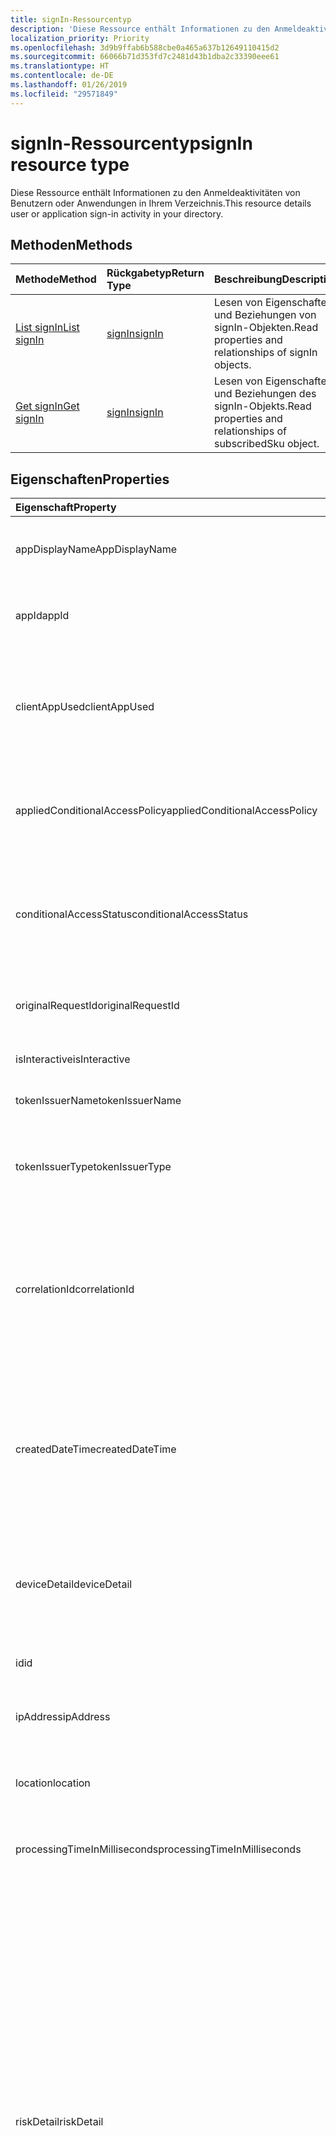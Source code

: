 ```yaml
---
title: signIn-Ressourcentyp
description: 'Diese Ressource enthält Informationen zu den Anmeldeaktivitäten von Benutzern oder Anwendungen in Ihrem Verzeichnis. '
localization_priority: Priority
ms.openlocfilehash: 3d9b9ffab6b588cbe0a465a637b12649110415d2
ms.sourcegitcommit: 66066b71d353fd7c2481d43b1dba2c33390eee61
ms.translationtype: HT
ms.contentlocale: de-DE
ms.lasthandoff: 01/26/2019
ms.locfileid: "29571849"
---
```

# <a name="signin-resource-type"></a><span data-ttu-id="cebc7-103">signIn-Ressourcentyp</span><span class="sxs-lookup"><span data-stu-id="cebc7-103">signIn resource type</span></span>
<span data-ttu-id="cebc7-104">Diese Ressource enthält Informationen zu den Anmeldeaktivitäten von Benutzern oder Anwendungen in Ihrem Verzeichnis.</span><span class="sxs-lookup"><span data-stu-id="cebc7-104">This resource details user or application sign-in activity in your directory.</span></span> 

## <a name="methods"></a><span data-ttu-id="cebc7-105">Methoden</span><span class="sxs-lookup"><span data-stu-id="cebc7-105">Methods</span></span>

| <span data-ttu-id="cebc7-106">Methode</span><span class="sxs-lookup"><span data-stu-id="cebc7-106">Method</span></span>           | <span data-ttu-id="cebc7-107">Rückgabetyp</span><span class="sxs-lookup"><span data-stu-id="cebc7-107">Return Type</span></span>    |<span data-ttu-id="cebc7-108">Beschreibung</span><span class="sxs-lookup"><span data-stu-id="cebc7-108">Description</span></span>|
|:---------------|:--------|:----------|
|[<span data-ttu-id="cebc7-109">List signIn</span><span class="sxs-lookup"><span data-stu-id="cebc7-109">List signIn</span></span>](../api/signin-list.md) | [<span data-ttu-id="cebc7-110">signIn</span><span class="sxs-lookup"><span data-stu-id="cebc7-110">signIn</span></span>](signin.md) |<span data-ttu-id="cebc7-111">Lesen von Eigenschaften und Beziehungen von signIn-Objekten.</span><span class="sxs-lookup"><span data-stu-id="cebc7-111">Read properties and relationships of signIn objects.</span></span>|
|[<span data-ttu-id="cebc7-112">Get signIn</span><span class="sxs-lookup"><span data-stu-id="cebc7-112">Get signIn</span></span>](../api/signin-get.md) | [<span data-ttu-id="cebc7-113">signIn</span><span class="sxs-lookup"><span data-stu-id="cebc7-113">signIn</span></span>](signin.md) |<span data-ttu-id="cebc7-114">Lesen von Eigenschaften und Beziehungen des signIn-Objekts.</span><span class="sxs-lookup"><span data-stu-id="cebc7-114">Read properties and relationships of subscribedSku object.</span></span>|

## <a name="properties"></a><span data-ttu-id="cebc7-115">Eigenschaften</span><span class="sxs-lookup"><span data-stu-id="cebc7-115">Properties</span></span>
| <span data-ttu-id="cebc7-116">Eigenschaft</span><span class="sxs-lookup"><span data-stu-id="cebc7-116">Property</span></span>     | <span data-ttu-id="cebc7-117">Typ</span><span class="sxs-lookup"><span data-stu-id="cebc7-117">Type</span></span>   |<span data-ttu-id="cebc7-118">Beschreibung</span><span class="sxs-lookup"><span data-stu-id="cebc7-118">Description</span></span>|
|:---------------|:--------|:----------|
|<span data-ttu-id="cebc7-119">appDisplayName</span><span class="sxs-lookup"><span data-stu-id="cebc7-119">AppDisplayName</span></span>|<span data-ttu-id="cebc7-120">String</span><span class="sxs-lookup"><span data-stu-id="cebc7-120">String</span></span>|<span data-ttu-id="cebc7-121">Bezieht sich auf den im Azure-Portal angezeigten Anwendungsnamen.</span><span class="sxs-lookup"><span data-stu-id="cebc7-121">Refers to the application name displayed in the Azure Portal.</span></span>|
|<span data-ttu-id="cebc7-122">appId</span><span class="sxs-lookup"><span data-stu-id="cebc7-122">appId</span></span>|<span data-ttu-id="cebc7-123">String</span><span class="sxs-lookup"><span data-stu-id="cebc7-123">String</span></span>|<span data-ttu-id="cebc7-124">Bezieht sich auf die eindeutige GUID, die die Anwendungs-ID in Azure Active Directory darstellt.</span><span class="sxs-lookup"><span data-stu-id="cebc7-124">Refers to the Unique GUID representing Application Id in the Azure Active Directory.</span></span>|
|<span data-ttu-id="cebc7-125">clientAppUsed</span><span class="sxs-lookup"><span data-stu-id="cebc7-125">clientAppUsed</span></span>|<span data-ttu-id="cebc7-126">String</span><span class="sxs-lookup"><span data-stu-id="cebc7-126">String</span></span>|<span data-ttu-id="cebc7-127">Gibt den Legacyclient an, der für die Anmeldeaktivtät verwendet wird. Beispiel:</span><span class="sxs-lookup"><span data-stu-id="cebc7-127">Provides the legacy client used for sign-in activty.E.g.</span></span> <span data-ttu-id="cebc7-128">Browser, Exchange Active Sync, moderne Clients, IMAP, MAPI, SMTP, POP.</span><span class="sxs-lookup"><span data-stu-id="cebc7-128">includes Browser, Exchange Active Sync,Modern clients, IMAP, MAPI, SMTP, POP.</span></span>|
|<span data-ttu-id="cebc7-129">appliedConditionalAccessPolicy</span><span class="sxs-lookup"><span data-stu-id="cebc7-129">appliedConditionalAccessPolicy</span></span>|<span data-ttu-id="cebc7-130">[conditionalAccessPolicy](conditionalaccesspolicy.md)-Sammlung</span><span class="sxs-lookup"><span data-stu-id="cebc7-130">[conditionalAccessPolicy](conditionalaccesspolicy.md) collection</span></span>|<span data-ttu-id="cebc7-131">Stellt eine Liste von Richtlinien für bedingte Zugriffe bereit, die durch die entsprechende Anmeldeaktivität ausgelöst werden.</span><span class="sxs-lookup"><span data-stu-id="cebc7-131">Provides a list of conditional access policies that are triggered by the corresponding sign-in activity.</span></span>|
|<span data-ttu-id="cebc7-132">conditionalAccessStatus</span><span class="sxs-lookup"><span data-stu-id="cebc7-132">conditionalAccessStatus</span></span>|<span data-ttu-id="cebc7-133">string</span><span class="sxs-lookup"><span data-stu-id="cebc7-133">string</span></span>| <span data-ttu-id="cebc7-134">Stellt den Status der ausgelösten bedingten Zugriffsrichtlinie bereit.</span><span class="sxs-lookup"><span data-stu-id="cebc7-134">Provides the status of the conditional access policy triggered.</span></span> <span data-ttu-id="cebc7-135">Mögliche Werte: `success`, `failure`, `notApplied`, `unknownFutureValue`.</span><span class="sxs-lookup"><span data-stu-id="cebc7-135">Possible values are: `success`, `failure`, `notApplied`, `unknownFutureValue`.</span></span>|
|<span data-ttu-id="cebc7-136">originalRequestId</span><span class="sxs-lookup"><span data-stu-id="cebc7-136">originalRequestId</span></span>|<span data-ttu-id="cebc7-137">String</span><span class="sxs-lookup"><span data-stu-id="cebc7-137">String</span></span>|<span data-ttu-id="cebc7-138">Die Anforderungs-ID der ersten Anforderung in der Authentifizierungssequenz.</span><span class="sxs-lookup"><span data-stu-id="cebc7-138">The request id of the first request in the authentication sequence.</span></span>|
|<span data-ttu-id="cebc7-139">isInteractive</span><span class="sxs-lookup"><span data-stu-id="cebc7-139">isInteractive</span></span>|<span data-ttu-id="cebc7-140">Boolesch</span><span class="sxs-lookup"><span data-stu-id="cebc7-140">Boolean</span></span>|<span data-ttu-id="cebc7-141">Gibt an, ob eine Anmeldung interaktiv ist.</span><span class="sxs-lookup"><span data-stu-id="cebc7-141">Indicates if a signIn is interactive or not.</span></span>|
|<span data-ttu-id="cebc7-142">tokenIssuerName</span><span class="sxs-lookup"><span data-stu-id="cebc7-142">tokenIssuerName</span></span>|<span data-ttu-id="cebc7-143">String</span><span class="sxs-lookup"><span data-stu-id="cebc7-143">String</span></span>|<span data-ttu-id="cebc7-144">Der Name des Identitätsanbieters (z. B. sts.microsoft.com).</span><span class="sxs-lookup"><span data-stu-id="cebc7-144">Name of the identity Provider (e.g. sts.microsoft.com)</span></span>|
|<span data-ttu-id="cebc7-145">tokenIssuerType</span><span class="sxs-lookup"><span data-stu-id="cebc7-145">tokenIssuerType</span></span>|<span data-ttu-id="cebc7-146">String</span><span class="sxs-lookup"><span data-stu-id="cebc7-146">String</span></span>|<span data-ttu-id="cebc7-147">Stellt den Typ des identityProvider bereit.</span><span class="sxs-lookup"><span data-stu-id="cebc7-147">Provides the type of identityProvider.</span></span> <span data-ttu-id="cebc7-148">Mögliche Werte sind `AzureAD`, `ADFederationServices`, `UnknownFutureValue`.</span><span class="sxs-lookup"><span data-stu-id="cebc7-148">Possible values are: `AzureAD`, `ADFederationServices`, `UnknownFutureValue`.</span></span>|
|<span data-ttu-id="cebc7-149">correlationId</span><span class="sxs-lookup"><span data-stu-id="cebc7-149">correlationId</span></span>|<span data-ttu-id="cebc7-150">String</span><span class="sxs-lookup"><span data-stu-id="cebc7-150">String</span></span>|<span data-ttu-id="cebc7-151">Bezieht sich auf die ID, die vom Client gesendet wird, wenn die Anmeldung initiiert wird.</span><span class="sxs-lookup"><span data-stu-id="cebc7-151">Refers to the ID that's sent from the client when the sign-in is initiated.</span></span> <span data-ttu-id="cebc7-152">Diese Angabe wird für die Problembehandlung der entsprechenden Anmeldeaktivität bei Inanspruchnahme von Helpdesk oder Support verwendet.</span><span class="sxs-lookup"><span data-stu-id="cebc7-152">This is used for troubleshooting the corresponding sign-in activity when calling helpdesk or support.</span></span>|
|<span data-ttu-id="cebc7-153">createdDateTime</span><span class="sxs-lookup"><span data-stu-id="cebc7-153">createdDateTime</span></span>|<span data-ttu-id="cebc7-154">DateTimeOffset</span><span class="sxs-lookup"><span data-stu-id="cebc7-154">DateTimeOffset</span></span>|<span data-ttu-id="cebc7-155">Gibt das Datum und die Uhrzeit der Initiierung der Anmeldung an.</span><span class="sxs-lookup"><span data-stu-id="cebc7-155">Provides the date and time the sign-in was initiated.</span></span> <span data-ttu-id="cebc7-156">Der Zeitstempeltyp liegt immer in UTC-Zeit vor.</span><span class="sxs-lookup"><span data-stu-id="cebc7-156">The Timestamp type represents date and time information using ISO 8601 format and is always in UTC time.</span></span> <span data-ttu-id="cebc7-157">Mitternacht UTC-Zeit am 1. Januar 2014 würde z. B. wie folgt aussehen: `'2014-01-01T00:00:00Z'`</span><span class="sxs-lookup"><span data-stu-id="cebc7-157">For example, midnight UTC on Jan 1, 2014 would look like this: `'2014-01-01T00:00:00Z'`</span></span>|
|<span data-ttu-id="cebc7-158">deviceDetail</span><span class="sxs-lookup"><span data-stu-id="cebc7-158">deviceDetail</span></span>|[<span data-ttu-id="cebc7-159">deviceDetail</span><span class="sxs-lookup"><span data-stu-id="cebc7-159">deviceDetail</span></span>](devicedetail.md)|<span data-ttu-id="cebc7-160">Gibt die Geräteinformationen an, von wo aus die Anmeldung erfolgt ist.</span><span class="sxs-lookup"><span data-stu-id="cebc7-160">Provides the device information from where the sign-in occurred.</span></span> <span data-ttu-id="cebc7-161">Umfasst Informationen wie die Geräte-ID, das Betriebssystem und den Browser.</span><span class="sxs-lookup"><span data-stu-id="cebc7-161">It inclules information like deviceId, OS, browser.</span></span> |
|<span data-ttu-id="cebc7-162">id</span><span class="sxs-lookup"><span data-stu-id="cebc7-162">id</span></span>|<span data-ttu-id="cebc7-163">String</span><span class="sxs-lookup"><span data-stu-id="cebc7-163">String</span></span>|<span data-ttu-id="cebc7-164">Gibt die eindeutige ID an, die die Anmeldeaktivität darstellt.</span><span class="sxs-lookup"><span data-stu-id="cebc7-164">Indicates unique ID representing the sign-in activity.</span></span>|
|<span data-ttu-id="cebc7-165">ipAddress</span><span class="sxs-lookup"><span data-stu-id="cebc7-165">ipAddress</span></span>|<span data-ttu-id="cebc7-166">String</span><span class="sxs-lookup"><span data-stu-id="cebc7-166">String</span></span>|<span data-ttu-id="cebc7-167">Gibt die IP-Adresse des Clients an, von dem aus die Anmeldung erfolgt ist.</span><span class="sxs-lookup"><span data-stu-id="cebc7-167">Provides the IP address of the client from where the sign-in occurred.</span></span>|
|<span data-ttu-id="cebc7-168">location</span><span class="sxs-lookup"><span data-stu-id="cebc7-168">location</span></span>|[<span data-ttu-id="cebc7-169">signInLocation</span><span class="sxs-lookup"><span data-stu-id="cebc7-169">signInLocation</span></span>](signinlocation.md)|<span data-ttu-id="cebc7-170">Gibt den Ort, das Bundesland und den aus 2 Buchstaben bestehenden Ländercode für die Anmeldung an.</span><span class="sxs-lookup"><span data-stu-id="cebc7-170">Provides the city, state and 2 letter country code from where the sign-in occurred.</span></span>|
|<span data-ttu-id="cebc7-171">processingTimeInMilliseconds</span><span class="sxs-lookup"><span data-stu-id="cebc7-171">processingTimeInMilliseconds</span></span>|<span data-ttu-id="cebc7-172">Int</span><span class="sxs-lookup"><span data-stu-id="cebc7-172">Int</span></span>|<span data-ttu-id="cebc7-173">Gibt die Anforderungsverarbeitungszeit in Millisekunden in AD STS an.</span><span class="sxs-lookup"><span data-stu-id="cebc7-173">Provides the request processing time in milliseconds in AD STS</span></span>|
|<span data-ttu-id="cebc7-174">riskDetail</span><span class="sxs-lookup"><span data-stu-id="cebc7-174">riskDetail</span></span>| <span data-ttu-id="cebc7-175">enum-string</span><span class="sxs-lookup"><span data-stu-id="cebc7-175">enum-string</span></span> |<span data-ttu-id="cebc7-176">Gibt den "Grund" für einen bestimmten Status eines riskanten Benutzers, einer Anmeldung oder eines Risikoereignisses an.</span><span class="sxs-lookup"><span data-stu-id="cebc7-176">Provides the 'reason' behind a specific state of a risky user, sign-in or a risk event.</span></span> <span data-ttu-id="cebc7-177">Mögliche Werte sind: `none`, `adminGeneratedTemporaryPassword`, `userPerformedSecuredPasswordChange`, `userPerformedSecuredPasswordReset`, `adminConfirmedSigninSafe`, `aiConfirmedSigninSafe`, `userPassedMFADrivenByRiskBasedPolicy`, `adminDismissedAllRiskForUser`, `adminConfirmedSigninCompromised`, `unknownFutureValue`.</span><span class="sxs-lookup"><span data-stu-id="cebc7-177">The possible values are: `none`, `adminGeneratedTemporaryPassword`, `userPerformedSecuredPasswordChange`, `userPerformedSecuredPasswordReset`, `adminConfirmedSigninSafe`, `aiConfirmedSigninSafe`, `userPassedMFADrivenByRiskBasedPolicy`, `adminDismissedAllRiskForUser`, `adminConfirmedSigninCompromised`, `unknownFutureValue`.</span></span> <span data-ttu-id="cebc7-178">Der Wert `none` bedeutet, dass bisher keine Aktion für den Benutzer oder die Anmeldung ausgeführt wurde.</span><span class="sxs-lookup"><span data-stu-id="cebc7-178">The value `none` means that no action has been performed on the user or sign-in so far.</span></span> <span data-ttu-id="cebc7-179">**Hinweis:** Details für diese Eigenschaft sind nur für Kunden von Azure AD Premium P2 verfügbar.</span><span class="sxs-lookup"><span data-stu-id="cebc7-179">**Note:** Details for this property are only available for Azure AD Premium P2 customers.</span></span> <span data-ttu-id="cebc7-180">Für alle anderen Kunden wird `hidden` zurückgegeben.</span><span class="sxs-lookup"><span data-stu-id="cebc7-180">All other customers will be returned `hidden`.</span></span>|
|<span data-ttu-id="cebc7-181">riskLevelAggregated</span><span class="sxs-lookup"><span data-stu-id="cebc7-181">riskLevelAggregated</span></span>| <span data-ttu-id="cebc7-182">enum-string</span><span class="sxs-lookup"><span data-stu-id="cebc7-182">enum-string</span></span> |<span data-ttu-id="cebc7-183">Stellt die aggregierten Risikostufe bereit.</span><span class="sxs-lookup"><span data-stu-id="cebc7-183">Provides the aggregated risk level.</span></span> <span data-ttu-id="cebc7-184">Mögliche Werte sind: `none`, `low`, `medium`, `high`, `hidden` und `unknownFutureValue`.</span><span class="sxs-lookup"><span data-stu-id="cebc7-184">The possible values are: `none`, `low`, `medium`, `high`, `hidden`, and `unknownFutureValue`.</span></span> <span data-ttu-id="cebc7-185">Der Wert `hidden` bedeutet, dass der Benutzer oder die Anmeldung nicht für Azure AD Identity Protection aktiviert war.</span><span class="sxs-lookup"><span data-stu-id="cebc7-185">The value `hidden` means the user or sign-in was not enabled for Azure AD Identity Protection.</span></span> <span data-ttu-id="cebc7-186">**Hinweis:** Details für diese Eigenschaft sind nur für Kunden von Azure AD Premium P2 verfügbar.</span><span class="sxs-lookup"><span data-stu-id="cebc7-186">**Note:** Details for this property are only available for Azure AD Premium P2 customers.</span></span> <span data-ttu-id="cebc7-187">Für alle anderen Kunden wird `hidden` zurückgegeben.</span><span class="sxs-lookup"><span data-stu-id="cebc7-187">All other customers will be returned `hidden`.</span></span>|
|<span data-ttu-id="cebc7-188">riskLevelDuringSignIn</span><span class="sxs-lookup"><span data-stu-id="cebc7-188">riskLevelDuringSignIn</span></span>| <span data-ttu-id="cebc7-189">enum-string</span><span class="sxs-lookup"><span data-stu-id="cebc7-189">enum-string</span></span> |<span data-ttu-id="cebc7-190">Gibt die Risikostufe während der Anmeldung an.</span><span class="sxs-lookup"><span data-stu-id="cebc7-190">Provides the risk level during sign-in.</span></span> <span data-ttu-id="cebc7-191">Mögliche Werte sind: `none`, `low`, `medium`, `high`, `hidden` und `unknownFutureValue`.</span><span class="sxs-lookup"><span data-stu-id="cebc7-191">The possible values are: `none`, `low`, `medium`, `high`, `hidden`, and `unknownFutureValue`.</span></span> <span data-ttu-id="cebc7-192">Der Wert `hidden` bedeutet, dass der Benutzer oder die Anmeldung nicht für Azure AD Identity Protection aktiviert war.</span><span class="sxs-lookup"><span data-stu-id="cebc7-192">The value `hidden` means the user or sign-in was not enabled for Azure AD Identity Protection.</span></span> <span data-ttu-id="cebc7-193">**Hinweis:** Details für diese Eigenschaft sind nur für Kunden von Azure AD Premium P2 verfügbar.</span><span class="sxs-lookup"><span data-stu-id="cebc7-193">**Note:** Details for this property are only available for Azure AD Premium P2 customers.</span></span> <span data-ttu-id="cebc7-194">Für alle anderen Kunden wird `hidden` zurückgegeben.</span><span class="sxs-lookup"><span data-stu-id="cebc7-194">All other customers will be returned `hidden`.</span></span>|
|<span data-ttu-id="cebc7-195">riskEventTypes</span><span class="sxs-lookup"><span data-stu-id="cebc7-195">riskEventTypes</span></span>| <span data-ttu-id="cebc7-196">enum-string</span><span class="sxs-lookup"><span data-stu-id="cebc7-196">enum-string</span></span> |<span data-ttu-id="cebc7-197">Gibt die Liste der mit der Anmeldung verbundenen Risikoereignistypen an.</span><span class="sxs-lookup"><span data-stu-id="cebc7-197">Provides the list of risk event types associated with the sign-in.</span></span> <span data-ttu-id="cebc7-198">Mögliche Werte sind: `unlikelyTravel`, `anonymizedIPAddress`, `maliciousIPAddress`, `unfamiliarFeatures`, `malwareInfectedIPAddress`, `suspiciousIPAddress`, `leakedCredentials`, `investigationsThreatIntelligence`, `generic` und `unknownFutureValue`.</span><span class="sxs-lookup"><span data-stu-id="cebc7-198">The possible values are: `unlikelyTravel`, `anonymizedIPAddress`, `maliciousIPAddress`, `unfamiliarFeatures`, `malwareInfectedIPAddress`, `suspiciousIPAddress`, `leakedCredentials`, `investigationsThreatIntelligence`,  `generic`, and `unknownFutureValue`.</span></span>|
|<span data-ttu-id="cebc7-199">riskState</span><span class="sxs-lookup"><span data-stu-id="cebc7-199">riskState</span></span>|`riskState`|<span data-ttu-id="cebc7-200">Gibt den "Risikostatus" eines riskanten Benutzers, einer Anmeldung oder eines Risikoereignisses an.</span><span class="sxs-lookup"><span data-stu-id="cebc7-200">Provides the 'risk state' of a risky user, sign-in or a risk event.</span></span> <span data-ttu-id="cebc7-201">Mögliche Werte sind: `none`, `confirmedSafe`, `remediated`, `dismissed`, `atRisk`, `confirmedCompromised`, `unknownFutureValue`.</span><span class="sxs-lookup"><span data-stu-id="cebc7-201">The possible values are: `none`, `confirmedSafe`, `remediated`, `dismissed`, `atRisk`, `confirmedCompromised`, `unknownFutureValue`.</span></span>|
|<span data-ttu-id="cebc7-202">mfaDetail</span><span class="sxs-lookup"><span data-stu-id="cebc7-202">mfaDetail</span></span>|[<span data-ttu-id="cebc7-203">mfaDetail</span><span class="sxs-lookup"><span data-stu-id="cebc7-203">mfaDetail</span></span>](mfadetail.md)|<span data-ttu-id="cebc7-204">Gibt die MFA-bezogenen Informationen wie "MFA erforderlich", "MFA-Status" für die entsprechende Anmeldung an.</span><span class="sxs-lookup"><span data-stu-id="cebc7-204">Provides the MFA related information like MFA Required, MFA Status for the corresponding sign-in.</span></span>|
|<span data-ttu-id="cebc7-205">networkLocationDetail</span><span class="sxs-lookup"><span data-stu-id="cebc7-205">networkLocationDetail</span></span>| [<span data-ttu-id="cebc7-206">deviceDetail</span><span class="sxs-lookup"><span data-stu-id="cebc7-206">deviceDetail</span></span>](networklocationdetail.md) |<span data-ttu-id="cebc7-207">Gibt Details zur Netzwerkadresse an.</span><span class="sxs-lookup"><span data-stu-id="cebc7-207">Provides details about the network location.</span></span>|
|<span data-ttu-id="cebc7-208">riskLevel</span><span class="sxs-lookup"><span data-stu-id="cebc7-208">riskLevel</span></span>|<span data-ttu-id="cebc7-209">string</span><span class="sxs-lookup"><span data-stu-id="cebc7-209">string</span></span>| <span data-ttu-id="cebc7-210">Gibt die mit der Anmeldung verbundene Risikostufe an. Mögliche Werte sind: `low`, `medium`, `high`.</span><span class="sxs-lookup"><span data-stu-id="cebc7-210">Provides the risk level associated with the sign-in.Possible values are: `low`, `medium`, `high`.</span></span>|
|<span data-ttu-id="cebc7-211">status</span><span class="sxs-lookup"><span data-stu-id="cebc7-211">status</span></span>|[<span data-ttu-id="cebc7-212">signInStatus</span><span class="sxs-lookup"><span data-stu-id="cebc7-212">signInStatus</span></span>](signinstatus.md)|<span data-ttu-id="cebc7-213">Gibt den Anmeldestatus an.</span><span class="sxs-lookup"><span data-stu-id="cebc7-213">Provides the sign-in status.</span></span> <span data-ttu-id="cebc7-214">Mögliche Werte sind `Success` und `Failure`.</span><span class="sxs-lookup"><span data-stu-id="cebc7-214">Possible values include , , , , , , and more.</span></span>|
|<span data-ttu-id="cebc7-215">userDisplayName</span><span class="sxs-lookup"><span data-stu-id="cebc7-215">userDisplayName</span></span>|<span data-ttu-id="cebc7-216">String</span><span class="sxs-lookup"><span data-stu-id="cebc7-216">String</span></span>|<span data-ttu-id="cebc7-217">Gibt den Anzeigenamen des Benutzers an.</span><span class="sxs-lookup"><span data-stu-id="cebc7-217">Indicates the display Name of the User.</span></span>|
|<span data-ttu-id="cebc7-218">userId</span><span class="sxs-lookup"><span data-stu-id="cebc7-218">userId</span></span>|<span data-ttu-id="cebc7-219">String</span><span class="sxs-lookup"><span data-stu-id="cebc7-219">String</span></span>|<span data-ttu-id="cebc7-220">Gibt die userId des Benutzers an.</span><span class="sxs-lookup"><span data-stu-id="cebc7-220">Indicates the userId of the user.</span></span>|
|<span data-ttu-id="cebc7-221">userPrincipalName</span><span class="sxs-lookup"><span data-stu-id="cebc7-221">userPrincipalName</span></span>|<span data-ttu-id="cebc7-222">String</span><span class="sxs-lookup"><span data-stu-id="cebc7-222">String</span></span>|<span data-ttu-id="cebc7-223">Gibt den UPN des Benutzers an.</span><span class="sxs-lookup"><span data-stu-id="cebc7-223">Indicates the UPN of the user.</span></span>|
|<span data-ttu-id="cebc7-224">resourceDisplayName</span><span class="sxs-lookup"><span data-stu-id="cebc7-224">resourceDisplayName</span></span>|<span data-ttu-id="cebc7-225">String</span><span class="sxs-lookup"><span data-stu-id="cebc7-225">String</span></span>|<span data-ttu-id="cebc7-226">Gibt den Namen der Ressource an, bei der sich der Benutzer angemeldet hat.</span><span class="sxs-lookup"><span data-stu-id="cebc7-226">Indicates the name of the resource that the user signed into</span></span>|
|<span data-ttu-id="cebc7-227">resourceId</span><span class="sxs-lookup"><span data-stu-id="cebc7-227">resourceId</span></span>|<span data-ttu-id="cebc7-228">String</span><span class="sxs-lookup"><span data-stu-id="cebc7-228">String</span></span>|<span data-ttu-id="cebc7-229">Gibt die ID der Ressource an, bei der sich der Benutzer angemeldet hat.</span><span class="sxs-lookup"><span data-stu-id="cebc7-229">Indicates the Id of the resource that the user signed into.</span></span>|
|<span data-ttu-id="cebc7-230">authenticationMethodsUsed</span><span class="sxs-lookup"><span data-stu-id="cebc7-230">authenticationMethodsUsed</span></span>|<span data-ttu-id="cebc7-231">String</span><span class="sxs-lookup"><span data-stu-id="cebc7-231">String</span></span>|<span data-ttu-id="cebc7-232">Gibt die Liste der verwendeten Authentifizierungsmethoden an.</span><span class="sxs-lookup"><span data-stu-id="cebc7-232">Indicates the list of Authentication methods used</span></span>|

## <a name="relationships"></a><span data-ttu-id="cebc7-233">Beziehungen</span><span class="sxs-lookup"><span data-stu-id="cebc7-233">Relationships</span></span>
<span data-ttu-id="cebc7-234">Keine</span><span class="sxs-lookup"><span data-stu-id="cebc7-234">None</span></span>


## <a name="json-representation"></a><span data-ttu-id="cebc7-235">JSON-Darstellung</span><span class="sxs-lookup"><span data-stu-id="cebc7-235">JSON representation</span></span>

<span data-ttu-id="cebc7-236">Es folgt eine JSON-Darstellung der Ressource.</span><span class="sxs-lookup"><span data-stu-id="cebc7-236">Here is a JSON representation of the resource.</span></span>

<!-- {
  "blockType": "resource",
  "optionalProperties": [

  ],
  "@odata.type": "microsoft.graph.signIn"
}-->

```json
{
  "id": "String (identifier)",
  "createdDateTime": "String (timestamp)",
  "userDisplayName": "String",
  "userPrincipalName": "String",
  "userId": "String",
  "appDisplayName": "String",
  "appId": "String",
  "ipAddress": "String",
  "clientAppUsed": "String",
  "mfaDetail": {"@odata.type": "microsoft.graph.mfaDetail"},
  "correlationId": "String",
  "conditionalAccessStatus": "string",
  "appliedConditionalAccessPolicy": [{"@odata.type": "microsoft.graph.appliedConditionalAccessPolicy"}],
  "originalRequestId": "String",
  "isInteractive": "String",
  "tokenIssuerName": "String",
  "tokenIssuerType": "String",
  "deviceDetail": {"@odata.type": "microsoft.graph.deviceDetail"},
  "location": {"@odata.type": "microsoft.graph.signInLocation"},
  "riskDetail": "none | adminGeneratedTemporaryPassword | userPerformedSecuredPasswordChange | userPerformedSecuredPasswordReset | adminConfirmedSigninSafe | aiConfirmedSigninSafe | userPassedMFADrivenByRiskBasedPolicy | adminDismissedAllRiskForUser | adminConfirmedSigninCompromised | unknownFutureValue",
  "riskLevelAggregated": "enum-string",
  "riskLevelDuringSignIn": "enum-string",
  "riskState": "riskState",
  "riskEventTypes": "enum-string",
  "resourceDisplayName": "string",
  "resourceId": "string",
  "authenticationMethodsUsed": "string",
  "status": {"@odata.type": "microsoft.graph.signInStatus"},
}

```

<!-- uuid: 8fcb5dbc-d5aa-4681-8e31-b001d5168d79
2015-10-25 14:57:30 UTC -->
<!-- {
  "type": "#page.annotation",
  "description": "signIn resource",
  "keywords": "",
  "section": "documentation",
  "tocPath": ""
}-->
